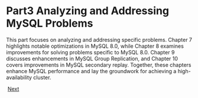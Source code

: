 # Part3 Analyzing and Addressing MySQL Problems

This part focuses on analyzing and addressing specific problems. Chapter 7 highlights notable optimizations in MySQL 8.0, while Chapter 8 examines improvements for solving problems specific to MySQL 8.0. Chapter 9 discusses enhancements in MySQL Group Replication, and Chapter 10 covers improvements in MySQL secondary replay. Together, these chapters enhance MySQL performance and lay the groundwork for achieving a high-availability cluster.

​                                                                  [Next](Chapter7.md)
